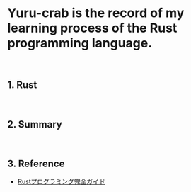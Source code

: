 # Yuru-crab is the record of my learning process of the Rust programming language.

<br/>

## 1. Rust

<br/>

## 2. Summary

<br/>

## 3. Reference

- [Rustプログラミング完全ガイド](https://book.impress.co.jp/books/1121101129)
